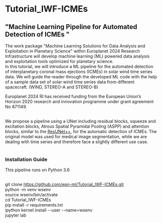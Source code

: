 # Tutorial_IWF-ICMEs
## "Machine Learning Pipeline for Automated Detection of ICMEs "

The work package "Machine Learning Solutions for Data Analysis and Exploitation in Planetary Science" within Europlanet 2024 Research Infrastructure will develop machine learning (ML) powered data analysis and exploitation tools optimized for planetary science. <br>
In this tutorial, we will introduce a ML pipeline for the automated detection of interplanetary coronal mass ejections (ICMEs) in solar wind time series data. We will guide the reader through the developed ML code with the help of a sample data set of solar wind time series data from different spacecraft. (WIND, STEREO-A and STEREO-B) <br>

Europlanet 2024 RI has received funding from the European Union’s Horizon 2020 research and innovation programme under grant agreement No 871149. <br><br>

We propose a pipeline using a UNet including residual blocks, squeeze and excitation blocks, Atrous Spatial Pyramidal Pooling (ASPP) and attention blocks, similar to the [ResUNet++](https://arxiv.org/pdf/1911.07067.pdf), for the automatic detection of ICMEs. The original model was used for medical image segmentation, while we are dealing with time series and therefore face a slightly different use case. <br> <br>

### Installation Guide

This pipeline runs on Python 3.6 <br> <br>

git clone https://github.com/epn-ml/Tutorial_IWF-ICMEs.git  <br>
python -m venv wsenv <br>
source wsenv/bin/activate <br>
cd Tutorial_IWF-ICMEs <br>
pip install -r requirements.txt <br>
ipython kernel install --user --name=wsenv <br>
jupyter lab <br> <br>
